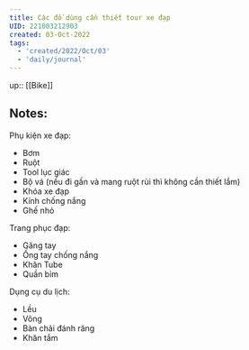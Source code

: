 ```yaml
---
title: Các đồ dùng cần thiết tour xe đạp
UID: 221003212903
created: 03-Oct-2022
tags:
  - 'created/2022/Oct/03'
  - 'daily/journal'
---
```

up:: [[Bike]]
## Notes:
Phụ kiện xe đạp:
- Bơm
- Ruột
- Tool lục giác
- Bộ vá (nếu đi gần và mang ruột rùi thì không cần thiết lắm)
- Khóa xe đạp
- Kính chống nắng
- Ghế nhỏ

Trang phục đạp:
- Găng tay
- Ống tay chống nắng
- Khăn Tube
- Quần bỉm

Dụng cụ du lịch:
- Lều
- Võng
- Bàn chải đánh răng
- Khăn tắm

